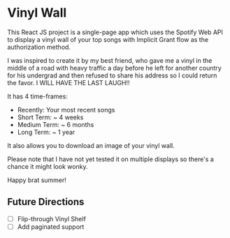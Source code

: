 # Vinyl Wall

This React JS project is a single-page app which uses the Spotify Web API to display a vinyl wall of your top songs with Implicit Grant flow as the authorization method.

I was inspired to create it by my best friend, who gave me a vinyl in the middle of a road with heavy traffic a day before he left for another country for his undergrad and then refused to share his address so I could return the favor. I WILL HAVE THE LAST LAUGH!!

It has 4 time-frames:
- Recently: Your most recent songs 
- Short Term: ~ 4 weeks
- Medium Term: ~ 6 months
- Long Term: ~ 1 year

It also allows you to download an image of your vinyl wall.

Please note that I have not yet tested it on multiple displays so there's a chance it might look wonky. 

Happy brat summer!

## Future Directions
- [ ] Flip-through Vinyl Shelf
- [ ] Add paginated support